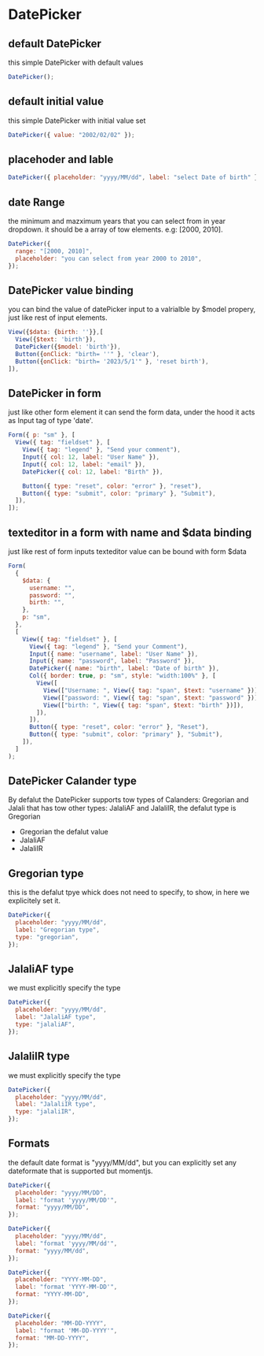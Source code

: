 # DatePicker

## default DatePicker

this simple DatePicker with default values

```js
DatePicker();
```

## default initial value

this simple DatePicker with initial value set

```js
DatePicker({ value: "2002/02/02" });
```

## placehoder and lable

```js
DatePicker({ placeholder: "yyyy/MM/dd", label: "select Date of birth" });
```

## date Range

the minimum and mazximum years that you can select from in year dropdown. it should be a array of tow elements. e.g: [2000, 2010].

```js
DatePicker({
  range: "[2000, 2010]",
  placeholder: "you can select from year 2000 to 2010",
});
```

## DatePicker value binding

you can bind the value of datePicker input to a valrialble by $model propery, just like rest of input elements.

```js
View({$data: {birth: ''}},[
  View({$text: 'birth'}),
  DatePicker({$model: 'birth'}),
  Button({onClick: "birth= ''" }, 'clear'),
  Button({onClick: "birth= '2023/5/1'" }, 'reset birth'),
]),
```

## DatePicker in form

just like other form element it can send the form data, under the hood it acts as Input tag of type 'date'.

```js
Form({ p: "sm" }, [
  View({ tag: "fieldset" }, [
    View({ tag: "legend" }, "Send your comment"),
    Input({ col: 12, label: "User Name" }),
    Input({ col: 12, label: "email" }),
    DatePicker({ col: 12, label: "Birth" }),

    Button({ type: "reset", color: "error" }, "reset"),
    Button({ type: "submit", color: "primary" }, "Submit"),
  ]),
]);
```

## texteditor in a form with name and $data binding

just like rest of form inputs texteditor value can be bound with form $data

```js
Form(
  {
    $data: {
      username: "",
      password: "",
      birth: "",
    },
    p: "sm",
  },
  [
    View({ tag: "fieldset" }, [
      View({ tag: "legend" }, "Send your Comment"),
      Input({ name: "username", label: "User Name" }),
      Input({ name: "password", label: "Password" }),
      DatePicker({ name: "birth", label: "Date of birth" }),
      Col({ border: true, p: "sm", style: "width:100%" }, [
        View([
          View(["Username: ", View({ tag: "span", $text: "username" })]),
          View(["password: ", View({ tag: "span", $text: "password" })]),
          View(["birth: ", View({ tag: "span", $text: "birth" })]),
        ]),
      ]),
      Button({ type: "reset", color: "error" }, "Reset"),
      Button({ type: "submit", color: "primary" }, "Submit"),
    ]),
  ]
);
```

## DatePicker Calander type

By defalut the DatePicker supports tow types of Calanders: Gregorian and Jalali that has tow other types: JalaliAF and JalaliIR,
the defalut type is Gregorian

- Gregorian the defalut value
- JalaliAF
- JalaliIR

## Gregorian type

this is the defalut tpye whick does not need to specify, to show, in here we explicitely set it.

```js
DatePicker({
  placeholder: "yyyy/MM/dd",
  label: "Gregorian type",
  type: "gregorian",
});
```

## JalaliAF type

we must explicitly specify the type

```js
DatePicker({
  placeholder: "yyyy/MM/dd",
  label: "JalaliAF type",
  type: "jalaliAF",
});
```

## JalaliIR type

we must explicitly specify the type

```js
DatePicker({
  placeholder: "yyyy/MM/dd",
  label: "JalaliIR type",
  type: "jalaliIR",
});
```

## Formats

the default date format is "yyyy/MM/dd",
but you can explicitly set any dateformate that is supported but momentjs.

```js
DatePicker({
  placeholder: "yyyy/MM/DD",
  label: "format 'yyyy/MM/DD'",
  format: "yyyy/MM/DD",
});
```

```js
DatePicker({
  placeholder: "yyyy/MM/dd",
  label: "format 'yyyy/MM/dd'",
  format: "yyyy/MM/dd",
});
```

```js
DatePicker({
  placeholder: "YYYY-MM-DD",
  label: "format 'YYYY-MM-DD'",
  format: "YYYY-MM-DD",
});
```

```js
DatePicker({
  placeholder: "MM-DD-YYYY",
  label: "format 'MM-DD-YYYY'",
  format: "MM-DD-YYYY",
});
```
